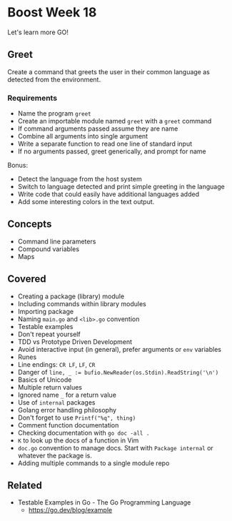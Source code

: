 # Boost Week 18

Let's learn more GO!

## Greet

Create a command that greets the user in their common language as detected from the environment.

### Requirements

* Name the program `greet`
* Create an importable module named `greet` with a `greet` command
* If command arguments passed assume they are name
* Combine all arguments into single argument
* Write a separate function to read one line of standard input
* If no arguments passed, greet generically, and prompt for name

Bonus:

* Detect the language from the host system
* Switch to language detected and print simple greeting in the language
* Write code that could easily have additional languages added
* Add some interesting colors in the text output.

## Concepts

* Command line parameters
* Compound variables
* Maps

## Covered

* Creating a package (library) module
* Including commands within library modules
* Importing package
* Naming `main.go` and `<lib>.go` convention
* Testable examples
* Don't repeat yourself
* TDD vs Prototype Driven Development
* Avoid interactive input (in general), prefer arguments or `env` variables
* Runes
* Line endings: `CR LF`, `LF`, `CR`
* Danger of `line, _ := bufio.NewReader(os.Stdin).ReadString('\n')`
* Basics of Unicode
* Multiple return values
* Ignored name `_` for a return value
* Use of `internal` packages
* Golang error handling philosophy
* Don't forget to use `Printf("%q", thing)`
* Comment function documentation
* Checking documentation with `go doc -all .`
* `K` to look up the docs of a function in Vim
* `doc.go` convention to manage docs. Start with `Package internal` or
  whatever the package is.
* Adding multiple commands to a single module repo


## Related

* Testable Examples in Go - The Go Programming Language
  - https://go.dev/blog/example
